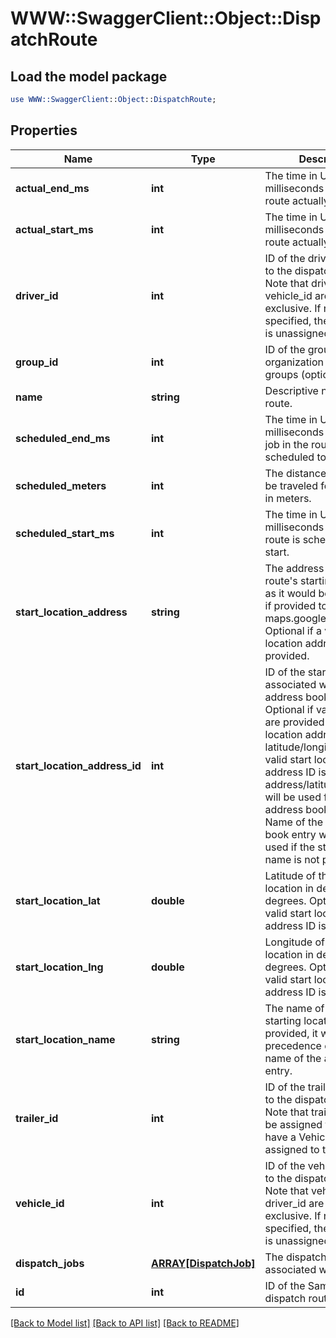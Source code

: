 # WWW::SwaggerClient::Object::DispatchRoute

## Load the model package
```perl
use WWW::SwaggerClient::Object::DispatchRoute;
```

## Properties
Name | Type | Description | Notes
------------ | ------------- | ------------- | -------------
**actual_end_ms** | **int** | The time in Unix epoch milliseconds that the route actually ended. | [optional] 
**actual_start_ms** | **int** | The time in Unix epoch milliseconds that the route actually started. | [optional] 
**driver_id** | **int** | ID of the driver assigned to the dispatch route. Note that driver_id and vehicle_id are mutually exclusive. If neither is specified, then the route is unassigned. | [optional] 
**group_id** | **int** | ID of the group if the organization has multiple groups (optional). | [optional] 
**name** | **string** | Descriptive name of this route. | 
**scheduled_end_ms** | **int** | The time in Unix epoch milliseconds that the last job in the route is scheduled to end. | 
**scheduled_meters** | **int** | The distance expected to be traveled for this route in meters. | [optional] 
**scheduled_start_ms** | **int** | The time in Unix epoch milliseconds that the route is scheduled to start. | 
**start_location_address** | **string** | The address of the route&#39;s starting location, as it would be recognized if provided to maps.google.com. Optional if a valid start location address ID is provided. | [optional] 
**start_location_address_id** | **int** | ID of the start location associated with an address book entry. Optional if valid values are provided for start location address or latitude/longitude. If a valid start location address ID is provided, address/latitude/longitude will be used from the address book entry. Name of the address book entry will only be used if the start location name is not provided. | [optional] 
**start_location_lat** | **double** | Latitude of the start location in decimal degrees. Optional if a valid start location address ID is provided. | [optional] 
**start_location_lng** | **double** | Longitude of the start location in decimal degrees. Optional if a valid start location address ID is provided. | [optional] 
**start_location_name** | **string** | The name of the route&#39;s starting location. If provided, it will take precedence over the name of the address book entry. | [optional] 
**trailer_id** | **int** | ID of the trailer assigned to the dispatch route. Note that trailers can only be assigned to routes that have a Vehicle or Driver assigned to them. | [optional] 
**vehicle_id** | **int** | ID of the vehicle assigned to the dispatch route. Note that vehicle_id and driver_id are mutually exclusive. If neither is specified, then the route is unassigned. | [optional] 
**dispatch_jobs** | [**ARRAY[DispatchJob]**](DispatchJob.md) | The dispatch jobs associated with this route. | 
**id** | **int** | ID of the Samsara dispatch route. | 

[[Back to Model list]](../README.md#documentation-for-models) [[Back to API list]](../README.md#documentation-for-api-endpoints) [[Back to README]](../README.md)


